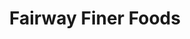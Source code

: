 ---
title: "Fairway Finer Foods"
url: /dolton/fairway-finer-foods-east-144th-street/
shop: supermarket
---